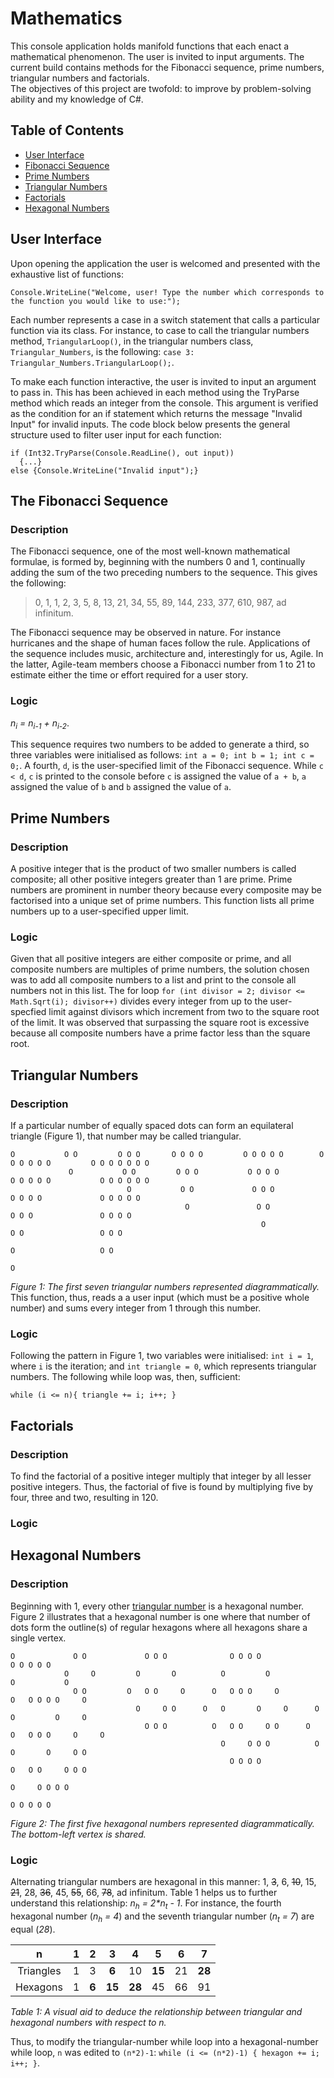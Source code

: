 # Mathematics
This console application holds manifold functions that each enact a mathematical phenomenon. The user is invited to input arguments. The current build contains methods for the Fibonacci sequence, prime numbers, triangular numbers and factorials.  
The objectives of this project are twofold: to improve by problem-solving ability and my knowledge of C#.

## Table of Contents
- [User Interface](#user-interface)
- [Fibonacci Sequence](#the-fibonacci-sequence)  
- [Prime Numbers](#prime-numbers)  
- [Triangular Numbers](#triangular-numbers)  
- [Factorials](#factorials)
- [Hexagonal Numbers](#hexagonal-numbers)  

## User Interface
Upon opening the application the user is welcomed and presented with the exhaustive list of functions:

    Console.WriteLine("Welcome, user! Type the number which corresponds to the function you would like to use:");
Each number represents a case in a switch statement that calls a particular function via its class. For instance, to case to call the triangular numbers method, `TriangularLoop()`, in the triangular numbers class, `Triangular_Numbers`, is the following: `case 3: Triangular_Numbers.TriangularLoop();`.

To make each function interactive, the user is invited to input an argument to pass in. This has been achieved in each method using the TryParse method which reads an integer from the console. This argument is verified as the condition for an if statement which returns the message "Invalid Input" for invalid inputs. The code block below presents the general structure used to filter user input for each function:

    if (Int32.TryParse(Console.ReadLine(), out input))  
      {...}  
    else {Console.WriteLine("Invalid input");}  
## The Fibonacci Sequence
### Description
The Fibonacci sequence, one of the most well-known mathematical formulae, is formed by, beginning with the numbers 0 and 1, continually adding the sum of the two preceding numbers to the sequence. This gives the following: 
> 0, 1, 1, 2, 3, 5, 8, 13, 21, 34, 55, 89, 144, 233, 377, 610, 987, ad infinitum.

The Fibonacci sequence may be observed in nature. For instance hurricanes and the shape of human faces follow the rule. Applications of the sequence includes music, architecture and, interestingly for us, Agile. In the latter, Agile-team members choose a Fibonacci number from 1 to 21 to estimate either the time or effort required for a user story. 
### Logic
*n<sub>i</sub> = n<sub>i-1</sub> + n<sub>i-2</sub>*.

This sequence requires two numbers to be added to generate a third, so three variables were initialised as follows: `int a = 0; int b = 1; int c = 0;`. A fourth, `d`, is the user-specified limit of the Fibonacci sequence. While `c < d`, `c` is printed to the console before `c` is assigned the value of `a + b`, `a` assigned the value of `b` and `b` assigned the value of `a`.
## Prime Numbers
### Description
A positive integer that is the product of two smaller numbers is called composite; all other positive integers greater than 1 are prime. Prime numbers are prominent in number theory because every composite may be factorised into a unique set of prime numbers. This function lists all prime numbers up to a user-specified upper limit.
### Logic
Given that all positive integers are either composite or prime, and all composite numbers are multiples of prime numbers, the solution chosen was to add all composite numbers to a list and print to the console all numbers not in this list. The for loop `for (int divisor = 2; divisor <= Math.Sqrt(i); divisor++)` divides every integer from up to the user-specfied limit against divisors which increment from two to the square root of the limit. It was observed that surpassing the square root is excessive because all composite numbers have a prime factor less than the square root.
## Triangular Numbers
### Description
If a particular number of equally spaced dots can form an equilateral triangle (Figure 1), that number may be called triangular.

    O           O O         O O O       O O O O         O O O O O        O O O O O O         O O O O O O O
                 O           O O         O O O           O O O O          O O O O O           O O O O O O
                              O           O O             O O O            O O O O             O O O O O
                                           O               O O              O O O               O O O O
                                                            O                O O                 O O O
                                                                              O                   O O
                                                                                                   O
*Figure 1: The first seven triangular numbers represented diagrammatically.*  
This function, thus, reads a a user input (which must be a positive whole number) and sums every integer from 1 through this number.
### Logic
Following the pattern in Figure 1, two variables were initialised: `int i = 1`, where `i` is the iteration; and `int triangle = 0`, which represents triangular numbers. The following while loop was, then, sufficient: 

    while (i <= n){ triangle += i; i++; }
## Factorials
### Description
To find the factorial of a positive integer multiply that integer by all lesser positive integers. Thus, the factorial of five is found by multiplying five by four, three and two, resulting in 120.
### Logic
## Hexagonal Numbers
### Description
Beginning with 1, every other [triangular number](#triangular-numbers) is a hexagonal number. Figure 2 illustrates that a hexagonal number is one where that number of dots form the outline(s) of regular hexagons where all hexagons share a single vertex.

    O             O O             O O O              O O O O                  O O O O O
                O     O         O       O          O         O              O           O
                  O O         O   O O     O      O   O O O     O          O   O O O O     O
                                O     O O      O   O       O     O      O   O         O     O
                                  O O O          O   O O     O O      O   O   O O O     O     O
                                                   O     O O O          O   O       O     O O
                                                     O O O O              O   O O     O O O
                                                                            O     O O O O
                                                                              O O O O O
*Figure 2: The first five hexagonal numbers represented diagrammatically. The bottom-left vertex is shared.*
### Logic
Alternating triangular numbers are hexagonal in this manner: 1, ~~3~~, 6, ~~10~~, 15, ~~21~~, 28, ~~36~~, 45, ~~55~~, 66, ~~78~~, ad infinitum. Table 1 helps us to further understand this relationship: *n<sub>h</sub> = 2\*n<sub>t</sub> - 1*. For instance, the fourth hexagonal number (*n<sub>h</sub> = 4*) and the seventh triangular number (*n<sub>t</sub> = 7*) are equal (*28*).

|n              |1              |2              |3              |4              |5              |6              |7              |
|:-------------:|:-------------:|:-------------:|:-------------:|:-------------:|:-------------:|:-------------:|:-------------:|
|Triangles      |1              |3              |**6**          |10             |**15**         |21             |**28**         |
|Hexagons       |1              |**6**          |**15**         |**28**         |45             |66             |91             |

*Table 1: A visual aid to deduce the relationship between triangular and hexagonal numbers with respect to n.*

Thus, to modify the triangular-number while loop into a hexagonal-number while loop, `n` was edited to `(n*2)-1`: `while (i <= (n*2)-1) { hexagon += i; i++; }`.
